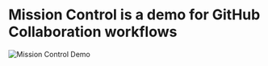 # Mission Control is a demo for GitHub Collaboration workflows

![Mission Control Demo](https://d.pr/free/i/u9HQoh+)
